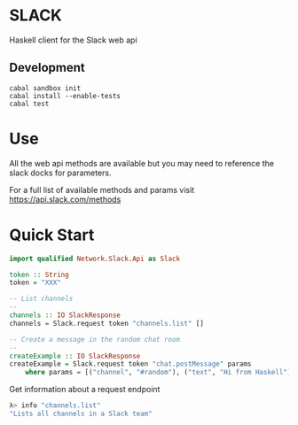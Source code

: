 # SLACK

Haskell client for the Slack web api

## Development

```
cabal sandbox init
cabal install --enable-tests
cabal test
```

# Use

All the web api methods are available but you may need to reference the slack docks for parameters.

For a full list of available methods and params visit https://api.slack.com/methods

# Quick Start

```haskell
import qualified Network.Slack.Api as Slack

token :: String
token = "XXX"

-- List channels
--
channels :: IO SlackResponse
channels = Slack.request token "channels.list" []

-- Create a message in the random chat room
--
createExample :: IO SlackResponse
createExample = Slack.request token "chat.postMessage" params
    where params = [("channel", "#random"), ("text", "Hi from Haskell")]

```

Get information about a request endpoint

```haskell
λ> info "channels.list"
"Lists all channels in a Slack team"
```
